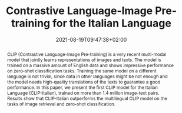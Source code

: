 ---
# Documentation: https://sourcethemes.com/academic/docs/managing-content/

title: "Contrastive Language-Image Pre-training for the Italian Language"
authors: [Federico Bianchi, Giuseppe Attanasio, Raphael Pisoni, Silvia Terragni, Gabriele Sarti]
date: 2021-08-19T09:47:38+02:00
doi: ""

# Schedule page publish date (NOT publication's date).
publishDate: 2021-08-19T09:47:38+02:00

# Publication type.
# Legend: 0 = Uncategorized; 1 = Conference paper; 2 = Journal article;
# 3 = Preprint / Working Paper; 4 = Report; 5 = Book; 6 = Book section;
# 7 = Thesis; 8 = Patent
publication_types: ["1"]

# Publication name and optional abbreviated publication name.
publication: "In Proceedings of the 9th Italian Conference on Computational Linguistics (CLiC-it 2023)"
publication_short: "CLiC-it 2023"

abstract: "CLIP (Contrastive Language-Image Pre-training) is a very recent multi-modal model that jointly learns representations of images and texts. The model is trained on a massive amount of English data and shows impressive performance on zero-shot classification tasks. Training the same model on a different language is not trivial, since data in other languages might be not enough and the model needs high-quality translations of the texts to guarantee a good performance. In this paper, we present the first CLIP model for the Italian Language (CLIP-Italian), trained on more than 1.4 million image-text pairs. Results show that CLIP-Italian outperforms the multilingual CLIP model on the tasks of image retrieval and zero-shot classification."

# Summary. An optional shortened abstract.
summary: "We present the first CLIP model for the Italian Language (CLIP-Italian), trained on more than 1.4 million image-text pairs."

tags: [Computer Vision, Natural Language Processing, Multimodality, Italian, HuggingFace, Deep Learning, Contrastive Learning, CLIP]
categories: [Multimodality]
featured: false

# Custom links (optional).
#   Uncomment and edit lines below to show custom links.
# links:
# - name: Follow
#   url: https://twitter.com
#   icon_pack: fab
#   icon: twitter
links:
- name: Paper
  url: https://ceur-ws.org/Vol-3596/paper9.pdf
  icon_pack: fas
  icon: file-contract
- name: ArXiv
  url: https://arxiv.org/abs/2108.08688v1
  icon_pack: fas
  icon: file-contract
- name: Model
  url: https://huggingface.co/clip-italian/clip-italian
  icon: codepen
  icon_pack: fab
- name: Code
  url: https://github.com/clip-italian/clip-italian
  icon_pack: fab
  icon: github
- name: Demo
  url: https://huggingface.co/spaces/clip-italian/clip-italian-demo
  icon_pack: fas
  icon: rocket

url_pdf: https://arxiv.org/pdf/2108.08688v1
url_code:
url_dataset:
url_poster:
url_project:
url_slides:
url_source:
url_video:

# Featured image
# To use, add an image named `featured.jpg/png` to your page's folder. 
# Focal points: Smart, Center, TopLeft, Top, TopRight, Left, Right, BottomLeft, Bottom, BottomRight.
image:
  caption: ""
  focal_point: ""
  preview_only: false

# Associated Projects (optional).
#   Associate this publication with one or more of your projects.
#   Simply enter your project's folder or file name without extension.
#   E.g. `internal-project` references `content/project/internal-project/index.md`.
#   Otherwise, set `projects: []`.
projects: [clip-italian]

# Slides (optional).
#   Associate this publication with Markdown slides.
#   Simply enter your slide deck's filename without extension.
#   E.g. `slides: "example"` references `content/slides/example/index.md`.
#   Otherwise, set `slides: ""`.
slides: ""
---